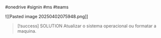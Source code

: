 #onedrive #signin #ms #teams

![[Pasted image 20250402075948.png]]


>[!success] SOLUTION
>Atualizar o sistema operacional ou formatar a maquina.



